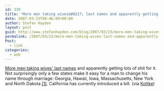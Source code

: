 ```yaml
---
id: 339
title: 'More men taking wives&#8217; last names and apparently getting lots of shit for it'
date: 2007-03-23T08:46:09+00:00
author: Stefan Hayden
layout: post
guid: http://www.stefanhayden.com/blog/2007/03/23/more-men-taking-wives-last-names-and-apparently-getting-lots-of-shit-for-it/
permalink: /2007/03/23/more-men-taking-wives-last-names-and-apparently-getting-lots-of-shit-for-it/
Post:
  - link
categories:
  - web
---
```

<p><a href="http://www.usatoday.com/news/nation/2007-03-20-names-marriage_N.htm">More men taking wives' last names</a> and apparently getting lots of shit for it. Not surprisingly only a few states make it easy for a man to change his name through marriage: Georgia, Hawaii, Iowa, Massachusetts, New York and North Dakota <a href="http://en.wikipedia.org/wiki/Married_name#Legal_status_and_criticisms">[1]</a>. California has currently introduced a bill. (via <a href="http://www.kottke.org/remainder/07/03/13069.html">Kottke</a>)
</p>

